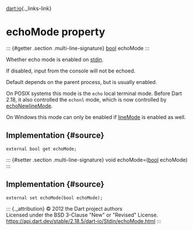 [dart:io](../../dart-io/dart-io-library){._links-link}

echoMode property
=================

::: {#getter .section .multi-line-signature}
[bool](../../dart-core/bool-class) echoMode
:::

Whether echo mode is enabled on [stdin](../stdin).

If disabled, input from the console will not be echoed.

Default depends on the parent process, but is usually enabled.

On POSIX systems this mode is the `echo` local terminal mode. Before
Dart 2.18, it also controlled the `echonl` mode, which is now controlled
by [echoNewlineMode](echonewlinemode).

On Windows this mode can only be enabled if [lineMode](linemode) is
enabled as well.

Implementation {#source}
--------------

``` {.language-dart data-language="dart"}
external bool get echoMode;
```

::: {#setter .section .multi-line-signature}
void echoMode=([bool](../../dart-core/bool-class) echoMode)
:::

Implementation {#source}
--------------

``` {.language-dart data-language="dart"}
external set echoMode(bool echoMode);
```

::: {._attribution}
© 2012 the Dart project authors\
Licensed under the BSD 3-Clause \"New\" or \"Revised\" License.\
<https://api.dart.dev/stable/2.18.5/dart-io/Stdin/echoMode.html>
:::
